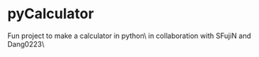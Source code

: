 # pyCalculator
Fun project to make a calculator in python\\
in collaboration with SFujiN and Dang0223\\

